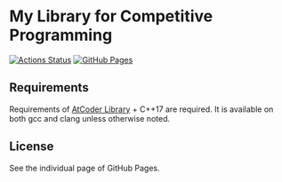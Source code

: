 # My Library for Competitive Programming

[![Actions Status](https://github.com/anqooqie/proconlib/workflows/verify/badge.svg)](https://github.com/anqooqie/proconlib/actions)
[![GitHub Pages](https://img.shields.io/static/v1?label=GitHub+Pages&message=+&color=brightgreen&logo=github)](https://anqooqie.github.io/proconlib/)

## Requirements
Requirements of [AtCoder Library](https://github.com/atcoder/ac-library) + C++17 are required.
It is available on both gcc and clang unless otherwise noted.

## License
See the individual page of GitHub Pages.
